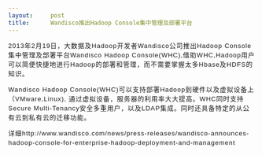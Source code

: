 ```yaml
---
layout:     post
title:      Wandisco推出Hadoop Console集中管理及部署平台
---
```

<div id="article_content" class="article_content clearfix csdn-tracking-statistics" data-pid="blog" data-mod="popu_307" data-dsm="post">
								            <link rel="stylesheet" href="https://csdnimg.cn/release/phoenix/template/css/ck_htmledit_views-f76675cdea.css">
						<div class="htmledit_views" id="content_views">
                
<p style="line-height:19px;letter-spacing:1px;font-family:'sans serif', tahoma, verdana, helvetica;font-size:13px;">
2013年2月19日，大数据及Hadoop开发者Wandisco公司推出Hadoop Console集中管理及部署平台Wandisco Hadoop Console(WHC),借助WHC,Hadoop用户可以简便快捷地进行Hadoop的部署和管理，而不需要掌握太多Hbase及HDFS的知识。</p>
<p style="line-height:19px;letter-spacing:1px;font-family:'sans serif', tahoma, verdana, helvetica;font-size:13px;">
Wandisco Hadoop Console(WHC)可以支持部署Hadoop到硬件以及虚拟设备上（VMware,Linux), 通过虚拟设备，服务器的利用率大大提高。WHC同时支持Secure Multi-Tenancy安全多重用户，以及LDAP集成。同时还具备特定的从公有云到私有云的迁移功能。</p>
<p style="line-height:19px;letter-spacing:1px;font-family:'sans serif', tahoma, verdana, helvetica;font-size:13px;">
详细http://www.wandisco.com/news/press-releases/wandisco-announces-hadoop-console-for-enterprise-hadoop-deployment-and-management<br></p>
<div><br></div>
            </div>
                </div>